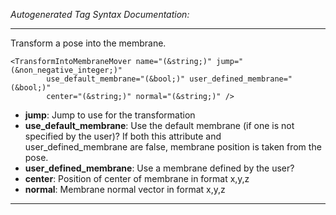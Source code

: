 _Autogenerated Tag Syntax Documentation:_

---
Transform a pose into the membrane.

```
<TransformIntoMembraneMover name="(&string;)" jump="(&non_negative_integer;)"
        use_default_membrane="(&bool;)" user_defined_membrane="(&bool;)"
        center="(&string;)" normal="(&string;)" />
```

-   **jump**: Jump to use for the transformation
-   **use_default_membrane**: Use the default membrane (if one is not specified by the user)? If both this attribute and user_defined_membrane are false, membrane position is taken from the pose.
-   **user_defined_membrane**: Use a membrane defined by the user?
-   **center**: Position of center of membrane in format x,y,z
-   **normal**: Membrane normal vector in format x,y,z

---
